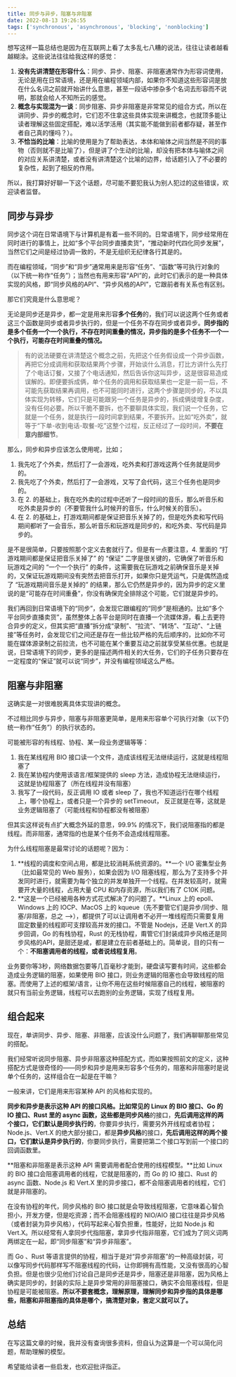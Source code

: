 ```yaml
---
title: 同步与异步，阻塞与非阻塞
date: 2022-08-13 19:26:55
tags: ['synchronous', 'asynchronous', 'blocking', 'nonblocking']
---
```


想写这样一篇总结也是因为在互联网上看了太多乱七八糟的说法，往往让读者越看越糊涂。这些说法往往给我这样的感觉：

1. **没有先讲清楚在形容什么**：同步、异步、阻塞、非阻塞通常作为形容词使用，无论是用在日常语境，还是用在编程领域内部，如果你不知道这些形容词是放在什么名词之前就开始讲什么意思，甚至一段话中掺杂多个名词去形容而不说明，那就会给人不知所云的感觉。
2. **概念与实现混为一谈**：同步阻塞、异步非阻塞是非常常见的组合方式，所以在讲同步、异步的概念时，它们忍不住拿这些具体实现来讲概念，也就顶多能让读者理解这些固定搭配，难以活学活用（其实能不能做到前者都存疑，甚至作者自己真的懂吗？）。
3. **不恰当的比喻**：比喻的使用是为了帮助表达，本体和喻体之间当然是不同的事物（否则就不是比喻了），但是讲了个生动的比喻，却没有把本体与喻体之间的对应关系讲清楚，或者没有讲清楚这个比喻的边界，给话题引入了不必要的复杂性，起到了相反的作用。

所以，我打算好好聊一下这个话题，尽可能不要犯我认为别人犯过的这些错误，欢迎读者监督。

## 同步与异步

同步这个词在日常语境下与计算机是有着一些不同的。日常语境下，同步经常用在同时进行的事情上，比如“多个平台同步直播卖货”，“推动新时代四化同步发展”，当然它们之间是经过协调一致的，不是无组织无纪律各行其是的。

而在编程领域，“同步”和“异步”通常用来是形容“任务”、“函数”等可执行对象的（以下统一称作“任务”）；当然也有用来形容“API”的，此时它们表示的是一种具体实现的风格，即“同步风格的API”、“异步风格的API”，它跟前者有关系也有区别。

那它们究竟是什么意思呢？

无论是同步还是异步，都一定是用来形容**多个任务**的，我们可以说这两个任务或者这三个函数是同步或者异步执行的，但是一个任务不存在同步或者异步。**同步指的是多个任务一个一个执行，不存在时间重叠的情况，异步指的是多个任务不一个一个执行，可能存在时间重叠的情况。**

> 有的说法硬要在讲清楚这个概念之前，先把这个任务假设成一个异步函数，再把它分成调用和获取结果两个步骤，开始谈什么消息，打比方讲什么先打了个电话订餐，又接了个电话通知，然后告诉你这叫异步，这是很容易造成误解的。即便要拆成俩，单个任务的调用和获取结果也一定是一前一后，不可能先获取结果再调用，也不可能同时进行，这两个步骤是同步的，不以具体实现为转移，它们只是可能跟另一个任务是异步的，拆成俩徒增复杂度，没有任何必要。所以干脆不要拆，也不要聊具体实现，我们说一个任务，它就是一个任务，就是执行一段时间拿到结果，不要拆开。比如“吃外卖”，就等于“下单-收到电话-取餐-吃”这整个过程，反正经过了一段时间，**不要在意内部细节**。

那么，同步和异步应该怎么使用呢，比如；

1. 我先吃了个外卖，然后打了一会游戏，吃外卖和打游戏这两个任务就是同步的。
2. 我先吃了个外卖，然后打了一会游戏，又写了会代码，这三个任务也是同步的。
3. 在 2. 的基础上，我在吃外卖的过程中还听了一段时间的音乐，那么听音乐和吃外卖是异步的（不要管我什么时候开的音乐，什么时候关的音乐）。
4. 在 2. 的基础上，打游戏期间都是保证把音乐关掉了的，但是吃外卖和写代码期间都听了一会音乐，那么听音乐和玩游戏是同步的，和吃外卖、写代码是异步的。

是不是很简单，只要按照那个定义去套就行了。但是有一点要注意，4. 里面的 “打游戏期间都是保证把音乐关掉了” 的 “保证” 二字是很关键的，它确保了听音乐和玩游戏之间的 “一个一个执行” 的条件，这需要我在玩游戏之前确保音乐是关掉的，又保证玩游戏期间没有突然去把音乐打开，如果你只是凭运气，只是偶然造成了 “玩游戏期间音乐是关掉的” 的结果，那么它仍然是异步的，因为异步的定义里说的是“可能存在时间重叠”，你没有确保完全排除这个可能，它们就是异步的。

我们再回到日常语境下的“同步”，会发现它跟编程的“同步”是相通的。比如“多个平台同步直播卖货”，虽然整体上各平台是同时在直播一个流媒体源，看上去更符合异步的定义，但其实把“直播”拆分成“录制”、“拉流”、“转场”、“互动”、“上链接”等任务时，会发现它们之间还是存在一些比较严格的先后顺序的，比如你不可能在媒体源录制之前拉流，也不可能在某个重要互动之前就享受某些优惠。也就是说，日常语境下的同步，更多的是描述两件相关的大任务，它们的子任务只要存在一定程度的“保证”就可以说“同步”，并没有编程领域这么严格。

## 阻塞与非阻塞

这确实是一对很难脱离具体实现讲的概念。

不过相比同步与异步，阻塞与非阻塞更简单，是用来形容单个可执行对象（以下仍统一称作“任务”）的执行状态的。

可能被形容的有线程、协程、某一段业务逻辑等等：

1. 我在某线程用 BIO 接口读一个文件，造成该线程无法继续运行，这就是线程阻塞了
2. 我在某协程内使用该语言/框架提供的 sleep 方法，造成协程无法继续运行，这就是协程阻塞了（所在线程并没有阻塞）
3. 我写了一段代码，反正调用 IO 或者 sleep 了，我也不知道运行在哪个线程上，哪个协程上，或者只是一个异步的 setTimeout， 反正就是在等，这就是业务逻辑阻塞了（可能线程和协程都没有被阻塞）

但其实这样说有点扩大概念外延的意思，99.9% 的情况下，我们说阻塞指的都是线程。而非阻塞，通常指的也是某个任务不会造成线程阻塞。

为什么线程阻塞是最常讨论的话题呢？因为：

1. **线程的调度和空间占用，都是比较消耗系统资源的。**一个 I/O 密集型业务（比如最常见的 Web 服务），如果会因为 I/O 阻塞线程，那么为了支持多个并发同时进行，就需要为每个独立的并发单独开一个线程。在并发较高时，就需要开大量的线程，占用大量 CPU 和内存资源，所以我们有了 C10K 问题。
2. **这是一个已经被用各种方式花式解决了的问题了。**Linux 上的 epoll、Windows 上的 IOCP、MacOS 上的 kqueue（先不要管它们是异步/同步、阻塞/非阻塞，总之 -->），都提供了可以让调用者不必开一堆线程而只需要复用固定数量的线程即可支撑较高并发的接口。不管是 Nodejs，还是 Vert.X 的异步回调，Go 的有栈协程，Rust 的无栈协程，甭管它们封装成异步风格还是同步风格的API，是甜还是咸，都是建立在前者基础上的。简单说，目的只有一个：**不阻塞调用者的线程，或者说线程复用**。

业务要你等3秒，网络数据包要等几百毫秒才能到，硬盘读写要有时间，这些都会造成业务逻辑的阻塞，如果使用 BIO 接口，则业务逻辑的阻塞也会导致线程的阻塞。而使用了上述的框架/语言，让你不用在这些时候阻塞自己的线程，被阻塞的就只有当前业务逻辑，线程可以去跑别的业务逻辑，实现了线程复用。

## 组合起来

现在，单讲同步、异步、阻塞、非阻塞，应该没什么问题了，我们再聊聊那些常见的搭配。

我们经常听说同步阻塞、异步非阻塞这种搭配方式，而如果按照前文的定义，这种搭配方式是很奇怪的——同步和异步是用来形容多个任务的，阻塞和非阻塞时是说单个任务的，这样组合在一起是在干嘛？

一般来讲，它们是用来形容某种 API 的风格和实现的。

**同步和异步是表示这种 API 的接口风格。**比如常见的 Linux 的 BIO 接口、Go 的 IO 接口、Rust 里的 async 函数，这些都是**同步风格**的接口，**先后调用这样的两个接口，它们默认是同步执行的**，你要异步执行，需要另外开线程或者协程；Node.js、Vert.X  的绝大部分接口，都是**异步风格**的接口，**先后调用这样的两个接口，它们默认是异步执行的**，你要同步执行，需要把第二个接口写到前一个接口的回调函数里。

**阻塞和非阻塞是表示这种 API 需要调用者配合使用的线程模型。**比如 Linux 的 BIO 接口会阻塞调用者的线程，它就是阻塞的，而 Go 的 IO 接口、Rust 的 async 函数、Node.js 和 Vert.X 里的异步接口，都不会阻塞调用者的线程，它们就是非阻塞的。

在没有协程的年代，同步风格的 BIO 接口就是会导致线程阻塞，它意味着心智负担小，开发方便，但是吃资源；而不会阻塞线程的 NIO/AIO 接口往往是异步风格（或者封装为异步风格），代码写起来心智负担重，性能好，比如 Node.js 和 Vert.X。所以经常有人拿同步代指阻塞，拿异步代指非阻塞，它们成为了同义词两两绑定在一起，即“同步阻塞”和“异步非阻塞”。

而 Go 、Rust 等语言提供的协程，相当于是对“异步非阻塞”的一种高级封装，可以像写同步代码那样写不阻塞线程的代码，让你即拥有高性能，又没有很高的心智负担。但是也很少见他们讨论自己是同步还是异步，阻塞还是非阻塞，因为风格上确实是同步的，封装的实际上是异步常用的非阻塞接口，确实不会阻塞线程，但是协程是可能被阻塞。**所以不要套概念，理解原理，理解同步和异步指的具体是哪些，阻塞和非阻塞指的具体是哪个，搞清楚对象，套定义就可以了。**

## 总结

在写这篇文章的时候，我并没有查询很多资料，但自认为这算是一个可以简化问题，帮助理解的模型。

希望能给读者一些启发，也欢迎批评指正。
